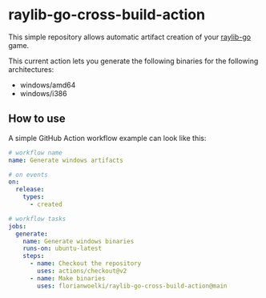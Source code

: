 # raylib-go-cross-build-action

This simple repository allows automatic artifact creation of your [raylib-go](https://github.com/gen2brain/raylib-go) game.

This current action lets you generate the following binaries for the following architectures:
* windows/amd64
* windows/i386

## How to use

A simple GitHub Action workflow example can look like this:
```yml
# workflow name
name: Generate windows artifacts

# on events
on:
  release:
    types:
      - created

# workflow tasks
jobs:
  generate:
    name: Generate windows binaries
    runs-on: ubuntu-latest
    steps:
      - name: Checkout the repository
        uses: actions/checkout@v2
      - name: Make binaries
        uses: florianwoelki/raylib-go-cross-build-action@main
```
